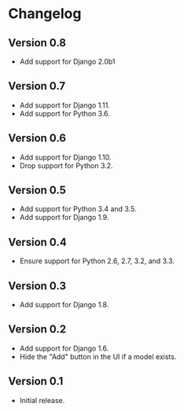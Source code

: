 Changelog
=========

Version 0.8
-----------

 * Add support for Django 2.0b1

Version 0.7
-----------

 * Add support for Django 1.11.
 * Add support for Python 3.6.

Version 0.6
-----------

 * Add support for Django 1.10.
 * Drop support for Python 3.2.

Version 0.5
-----------

 * Add support for Python 3.4 and 3.5.
 * Add support for Django 1.9.

Version 0.4
-----------

 * Ensure support for Python 2.6, 2.7, 3.2, and 3.3.

Version 0.3
-----------

 * Add support for Django 1.8.

Version 0.2
-----------

 * Add support for Django 1.6.
 * Hide the "Add" button in the UI if a model exists.

Version 0.1
-----------

 * Initial release.
